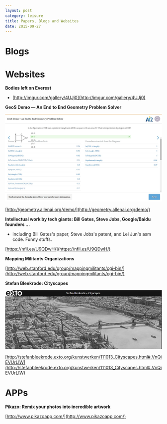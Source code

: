 ```yaml
---
layout: post
category: leisure
title: Papers, Blogs and Websites
date: 2015-09-27
---
```


# Blogs

# Websites

**Bodies left on Everest**

- [http://imgur.com/gallery/4UJj0](http://imgur.com/gallery/4UJj0)

**GeoS Demo — An End to End Geometry Problem Solver**

<img src="/assets/leisure/blogs-and-websites/GeoS_Demo.jpg"/>

[http://geometry.allenai.org/demo/](http://geometry.allenai.org/demo/)

**Intellectual work by tech giants: Bill Gates, Steve Jobs, Google/Baidu founders ...**

- including Bill Gates's paper, Steve Jobs's patent, and Lei Jun's asm code. Funny stuffs.

[https://nfil.es/U9QDwH/](https://nfil.es/U9QDwH/)

**Mapping Militants Organizations**

[http://web.stanford.edu/group/mappingmilitants/cgi-bin/](http://web.stanford.edu/group/mappingmilitants/cgi-bin/)

**Stefan Bleekrode: Cityscapes**

![](/assets/leisure/blogs-and-websites/Stefan_Bleekrode_Cityscapes.jpg)

[http://stefanbleekrode.exto.org/kunstwerken/111013_Cityscapes.html#.VnQiEVUrLIW](http://stefanbleekrode.exto.org/kunstwerken/111013_Cityscapes.html#.VnQiEVUrLIW)

# APPs

**Pikazo: Remix your photos into incredible artwork**

[http://www.pikazoapp.com/](http://www.pikazoapp.com/)